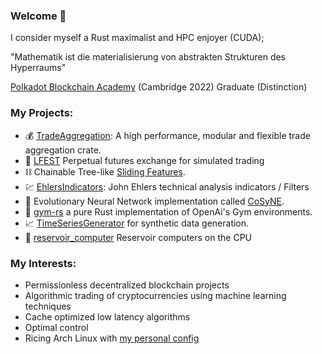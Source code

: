 ### Welcome :wave:
I consider myself a Rust maximalist and HPC enjoyer (CUDA);

"Mathematik ist die materialisierung von abstrakten Strukturen des Hyperraums"

[Polkadot Blockchain Academy](https://polkadot.network/academy/) (Cambridge 2022) Graduate (Distinction)

### My Projects:
- :moneybag: [TradeAggregation](https://github.com/MathisWellmann/trade_aggregation-rs): A high performance, modular and flexible trade aggregation crate.
- :currency_exchange: [LFEST](https://github.com/MathisWellmann/lfest-rs) Perpetual futures exchange for simulated trading
- :chains: Chainable Tree-like [Sliding Features](https://github.com/MathisWellmann/sliding_features-rs).
- :chart: [EhlersIndicators](https://github.com/MathisWellmann/go_ehlers_indicators): John Ehlers technical analysis indicators / Filters
- :frog: Evolutionary Neural Network implementation called [CoSyNE](https://github.com/MathisWellmann/cosyne).
- :muscle: [gym-rs](https://github.com/MathisWellmann/gym-rs) a pure Rust implementation of OpenAi's Gym environments.
- :chart_with_upwards_trend: [TimeSeriesGenerator](https://github.com/MathisWellmann/time_series_generator-rs) for synthetic data generation.
- :potable_water: [reservoir_computer](https://github.com/MathisWellmann/reservoir_computer) Reservoir computers on the CPU

### My Interests:
- Permissionless decentralized blockchain projects
- Algorithmic trading of cryptocurrencies using machine learning techniques
- Cache optimized low latency algorithms
- Optimal control
- Ricing Arch Linux with [my personal config](https://github.com/MathisWellmann/penrose-personal)
